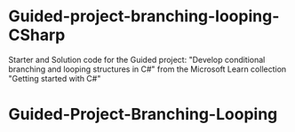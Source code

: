 # Guided-project-branching-looping-CSharp
Starter and Solution code for the Guided project: "Develop conditional branching and looping structures in C#" from the Microsoft Learn collection "Getting started with C#"
# Guided-Project-Branching-Looping
